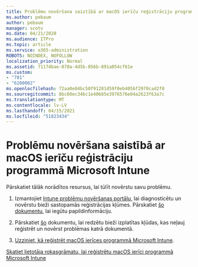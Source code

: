 ```yaml
---
title: Problēmu novēršana saistībā ar macOS ierīču reģistrāciju programmā Microsoft Intune
ms.author: pebaum
author: pebaum
manager: scotv
ms.date: 04/21/2020
ms.audience: ITPro
ms.topic: article
ms.service: o365-administration
ROBOTS: NOINDEX, NOFOLLOW
localization_priority: Normal
ms.assetid: 71174bae-870a-4d5b-856b-891a054cf61e
ms.custom:
- "781"
- "6200002"
ms.openlocfilehash: 72aa0e84bc50f91281d59f0eb405bf2970cad2f0
ms.sourcegitcommit: 8bc60ec34bc1e40685e3976576e04a2623f63a7c
ms.translationtype: MT
ms.contentlocale: lv-LV
ms.lasthandoff: 04/15/2021
ms.locfileid: "51823434"
---
```

# <a name="troubleshoot-issues-with-enrolling-macos-devices-in-microsoft-intune"></a>Problēmu novēršana saistībā ar macOS ierīču reģistrāciju programmā Microsoft Intune

Pārskatiet tālāk norādītos resursus, lai tūlīt novērstu savu problēmu.
  
1. Izmantojiet [Intune problēmu novēršanas portālu,](https://devicemanagement.microsoft.com/#blade/Microsoft_Intune_DeviceSettings/TroubleshootBlade) lai diagnosticētu un novērstu bieži sastopamās reģistrācijas kļūmes. Pārskatiet [šo dokumentu,](https://docs.microsoft.com/intune/help-desk-operators) lai iegūtu papildinformāciju.

2. Pārskatiet [šo](https://docs.microsoft.com/troubleshoot/mem/intune/troubleshoot-device-enrollment-in-intune) dokumentu, lai redzētu bieži izplatītas kļūdas, kas neļauj reģistrēt un novērst problēmas katrā dokumentā.

3. [Uzziniet, kā reģistrēt macOS ierīces programmā Microsoft Intune](https://docs.microsoft.com/intune/macos-enroll).

[Skatiet lietotāja rokasgrāmatu, lai reģistrētu macOS ierīci programmā Microsoft Intune](https://docs.microsoft.com/intune-user-help/enroll-your-device-in-intune-macos-cp)
  